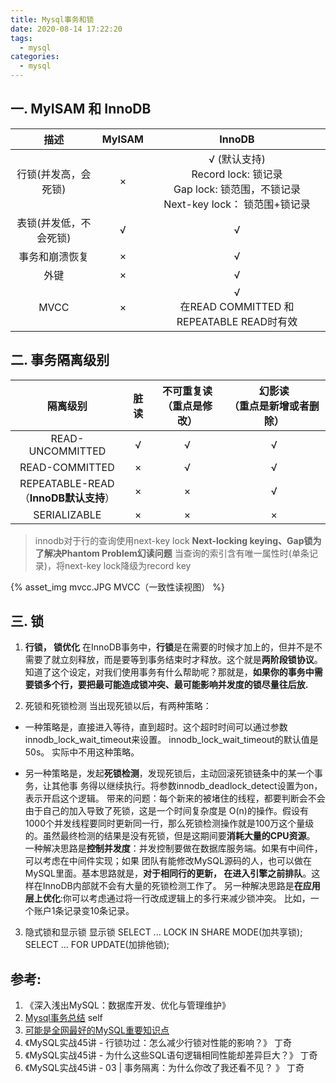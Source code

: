 ```yaml
---
title: Mysql事务和锁
date: 2020-08-14 17:22:20
tags:
  - mysql
categories:  
  - mysql
---
```


<p></p>
<!-- more -->

## 一. MyISAM 和 InnoDB

  描述  | MyISAM  |  InnoDB 
  :-: | :-: | :-: 
  行锁(并发高，会死锁)| × | √ (默认支持)<br>Record lock: 锁记录<br>Gap lock: 锁范围，不锁记录<br>Next-key lock： 锁范围+锁记录
  表锁(并发低，不会死锁)| √ |  √
  事务和崩溃恢复| × |  √
  外键| × |  √
  MVCC| × |  √ <br> 在READ COMMITTED 和 REPEATABLE READ时有效 


## 二. 事务隔离级别

隔离级别| 脏读|  不可重复读<br>（重点是修改）| 幻影读<br>（重点是新增或者删除）
:-: | :-: | :-: | :-:
READ-UNCOMMITTED|  √| √| √
READ-COMMITTED|  ×| √| √
REPEATABLE-READ<br>（**InnoDB默认支持**）| ×| ×| √
SERIALIZABLE|  ×| ×| ×

> innodb对于行的查询使用next-key lock
  **Next-locking keying、Gap锁为了解决Phantom Problem幻读问题**
  当查询的索引含有唯一属性时(单条记录)，将next-key lock降级为record key


{% asset_img  mvcc.JPG  MVCC（一致性读视图） %}
  

## 三. 锁
1. **行锁， 锁优化**
   在InnoDB事务中，**行锁**是在需要的时候才加上的，但并不是不需要了就立刻释放，而是要等到事务结束时才释放。这个就是**两阶段锁协议**。
   知道了这个设定，对我们使用事务有什么帮助呢？那就是，**如果你的事务中需要锁多个行，要把最可能造成锁冲突、最可能影响并发度的锁尽量往后放.**

2. 死锁和死锁检测
当出现死锁以后，有两种策略：
+ 一种策略是，直接进入等待，直到超时。这个超时时间可以通过参数
innodb_lock_wait_timeout来设置。
innodb_lock_wait_timeout的默认值是50s。 实际中不用这种策略。

+ 另一种策略是，发起**死锁检测**，发现死锁后，主动回滚死锁链条中的某一个事务，让其他事
务得以继续执行。将参数innodb_deadlock_detect设置为on，表示开启这个逻辑。
带来的问题：每个新来的被堵住的线程，都要判断会不会由于自己的加入导致了死锁，这是一个时间复杂度是
O(n)的操作。假设有1000个并发线程要同时更新同一行，那么死锁检测操作就是100万这个量级
的。虽然最终检测的结果是没有死锁，但是这期间要**消耗大量的CPU资源**。
一种解决思路是**控制并发度**：并发控制要做在数据库服务端。如果有中间件，可以考虑在中间件实现；如果
团队有能修改MySQL源码的人，也可以做在MySQL里面。基本思路就是，**对于相同行的更新，
在进入引擎之前排队**。这样在InnoDB内部就不会有大量的死锁检测工作了。
另一种解决思路是**在应用层上优化**:你可以考虑通过将一行改成逻辑上的多行来减少锁冲突。 比如，一个账户1条记录变10条记录。

3. 隐式锁和显示锁
显示锁
SELECT ... LOCK IN SHARE MODE(加共享锁);
SELECT ... FOR UPDATE(加排他锁);

## 参考:
1. 《深入浅出MySQL：数据库开发、优化与管理维护》 
4. [Mysql事务总结](../../../../2015/02/21/transaction/) self
6. [可能是全网最好的MySQL重要知识点](https://mp.weixin.qq.com/s/M1dLLuePpdM9vA3F1uJGyw)  
12. 《MySQL实战45讲 - 行锁功过：怎么减少行锁对性能的影响？》  丁奇
13. 《MySQL实战45讲 - 为什么这些SQL语句逻辑相同性能却差异巨大？》  丁奇
2. 《MySQL实战45讲 - 03 | 事务隔离：为什么你改了我还看不见？ 》  丁奇




